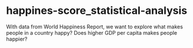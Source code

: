 # happines-score_statistical-analysis
With data from World Happiness Report, we want to explore what makes people in a country happy? Does higher GDP per capita makes people happier?
